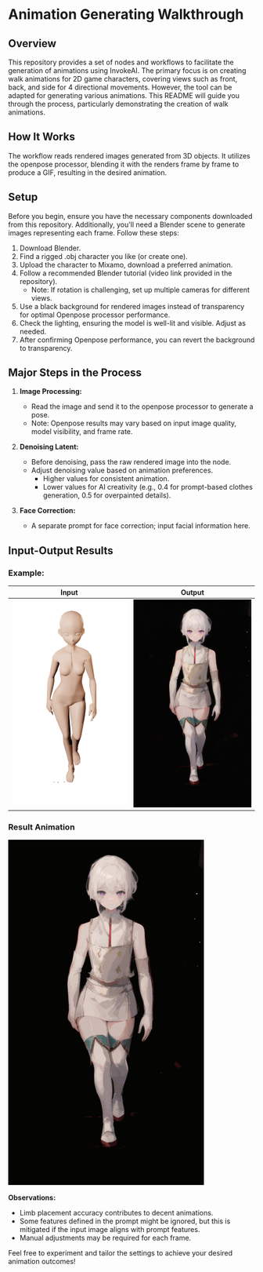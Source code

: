# Animation Generating Walkthrough

## Overview

This repository provides a set of nodes and workflows to facilitate the generation of animations using InvokeAI. The primary focus is on creating walk animations for 2D game characters, covering views such as front, back, and side for 4 directional movements. However, the tool can be adapted for generating various animations. This README will guide you through the process, particularly demonstrating the creation of walk animations.

## How It Works

The workflow reads rendered images generated from 3D objects. It utilizes the openpose processor, blending it with the renders frame by frame to produce a GIF, resulting in the desired animation.

## Setup

Before you begin, ensure you have the necessary components downloaded from this repository. Additionally, you'll need a Blender scene to generate images representing each frame. Follow these steps:

1. Download Blender.
2. Find a rigged .obj character you like (or create one).
3. Upload the character to Mixamo, download a preferred animation.
4. Follow a recommended Blender tutorial (video link provided in the repository).
   - Note: If rotation is challenging, set up multiple cameras for different views.
5. Use a black background for rendered images instead of transparency for optimal Openpose processor performance.
6. Check the lighting, ensuring the model is well-lit and visible. Adjust as needed.
7. After confirming Openpose performance, you can revert the background to transparency.

## Major Steps in the Process

1. **Image Processing:**
   - Read the image and send it to the openpose processor to generate a pose.
   - Note: Openpose results may vary based on input image quality, model visibility, and frame rate.

2. **Denoising Latent:**
   - Before denoising, pass the raw rendered image into the node.
   - Adjust denoising value based on animation preferences.
     - Higher values for consistent animation.
     - Lower values for AI creativity (e.g., 0.4 for prompt-based clothes generation, 0.5 for overpainted details).

3. **Face Correction:**
   - A separate prompt for face correction; input facial information here.

## Input-Output Results

### Example:

| **Input** | **Output**|
|:---:|:---:|
|<img src="./example/input.png" alt="Input Image" width="400"> | <img src="./example/output.png" alt="Output Image" width="400">|

### Result Animation

<img src="./example/outputanim.gif" alt="Output Animation" width="400"> 

**Observations:**

- Limb placement accuracy contributes to decent animations.
- Some features defined in the prompt might be ignored, but this is mitigated if the input image aligns with prompt features.
- Manual adjustments may be required for each frame.

Feel free to experiment and tailor the settings to achieve your desired animation outcomes!

